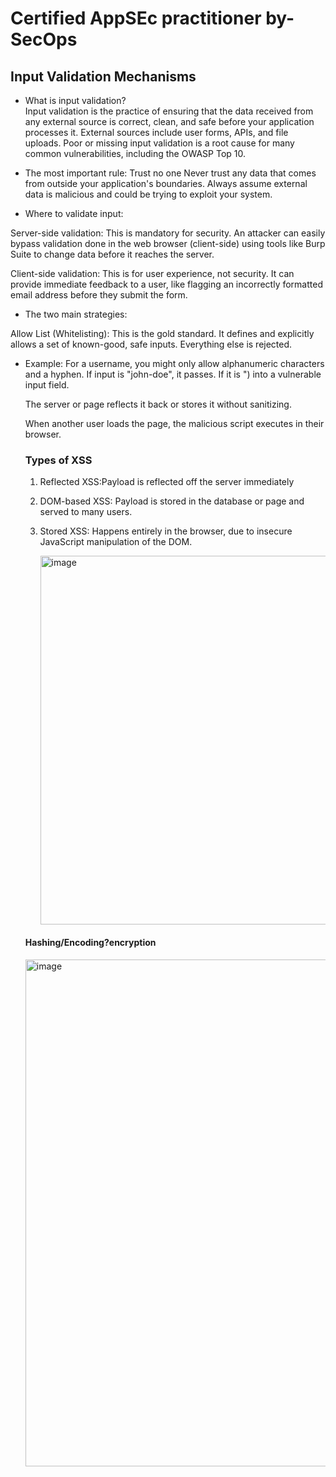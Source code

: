 # Certified AppSEc practitioner by-SecOps

## Input Validation Mechanisms

* What is input validation?   
Input validation is the practice of ensuring that the data received from any external source is correct, clean, and safe before your application processes it. External sources include user forms, APIs, and file uploads. Poor or missing input validation is a root cause for many common vulnerabilities, including the OWASP Top 10.

* The most important rule:   Trust no one
Never trust any data that comes from outside your application's boundaries. Always assume external data is malicious and could be trying to exploit your system. 

* Where to validate input:
  
Server-side validation: This is mandatory for security. An attacker can easily bypass validation done in the web browser (client-side) using tools like Burp Suite to change data before it reaches the server.

Client-side validation: This is for user experience, not security. It can provide immediate feedback to a user, like flagging an incorrectly formatted email address before they submit the form. 

*  The two main strategies:
  
 Allow List (Whitelisting): This is the gold standard. It defines and explicitly allows a set of known-good, safe inputs. Everything else is rejected.
* Example: For a username, you might only allow alphanumeric characters and a hyphen. If input is "john-doe", it passes. If it is "<script>", it is rejected.

> Purpose:

* To reduce the attack surface by allowing only verified or legitimate sources.

* Prevent unauthorized access or execution.

> Advantages:

* High security (default deny).

* Prevents zero-day attacks (if not on allow list, it can’t run).

* Easy to monitor trusted activity.

> Disadvantages:

*  Harder to manage in dynamic environments.

 *Can block legitimate traffic if not updated.


> Purpose:

 * To stop known bad actors or patterns of malicious behavior.

> Advantages:

* Easier to implement and manage.

* Suitable for open systems needing wide access.

> Disadvantages:

* Less secure (default allow).

* Ineffective against new/unknown threats (zero-days).

* Requires constant updates.

- Block List (Blacklisting): This is insecure and unreliable. It tries to block a list of known-bad inputs
  (e.g., rejecting "<script>", "DROP TABLE"). Attackers can often bypass block lists by using different encoding, capitalization, or by finding a new attack string you didn't include. 

> Levels of input validation:

* Syntactic validation: This checks if the data has the correct format and structure. You can use this to check things like:

* Data type: Is the input a number when it's supposed to be?

* Length: Is the input shorter than the maximum length?

* Regular expressions: Does the input for a phone number match the format (XXX) XXX-XXXX?

* Semantic validation: This checks if the data makes logical sense within the context of your application.

* Example: A user's account creation form asks for a start and end date. Semantic validation would check that the end date is not before the start date. 

* Validation for specific attack types: 

1. Preventing injection: To stop attacks like SQL Injection, use parameterized queries or prepared statements. This is the only safe method, as it separates the user's input from the database command.

2. Preventing Cross-Site Scripting (XSS): Before displaying user-supplied input back to a web page, you must encode the output. This turns special characters like < and > into their harmless encoded versions (&lt; and &gt;), so the browser displays them as text instead of executing them as code.

3. Securing file uploads: This is a high-risk area.

4. Check file type: Validate the file's content type, not just its extension, which is easy to spoof.

5. Limit size: Restrict the maximum file size to prevent denial-of-service attacks.

6. Scan for malware: Use an antivirus scanner on uploaded files.

7. Rename files: Rename uploaded files with a randomly generated name (e.g., a UUID) to prevent attackers from predicting and executing their uploaded script.

### Cross-Site Scripting (XSS)
### Definition:

A client-side attack where an attacker injects malicious scripts (usually JavaScript) into web pages viewed by other users.
Goal: Steal cookies, session tokens, or perform actions as the victim.

### How It Works:

Attacker injects malicious code (e.g., <script>alert('Hacked')</script>) into a vulnerable input field.

The server or page reflects it back or stores it without sanitizing.

When another user loads the page, the malicious script executes in their browser.

### Types of XSS
1. Reflected XSS:Payload is reflected off the server immediately
2. DOM-based XSS: Payload is stored in the database or page and served to many users.
3. Stored XSS: Happens entirely in the browser, due to insecure JavaScript manipulation of the DOM.

   <img width="889" height="590" alt="image" src="https://github.com/user-attachments/assets/23ac7060-391c-4398-b6ac-6f1d045d4ca7" />

#### Hashing/Encoding?encryption

<img width="1230" height="811" alt="image" src="https://github.com/user-attachments/assets/99e279f8-2798-4693-b943-d7944ef674ea" />







